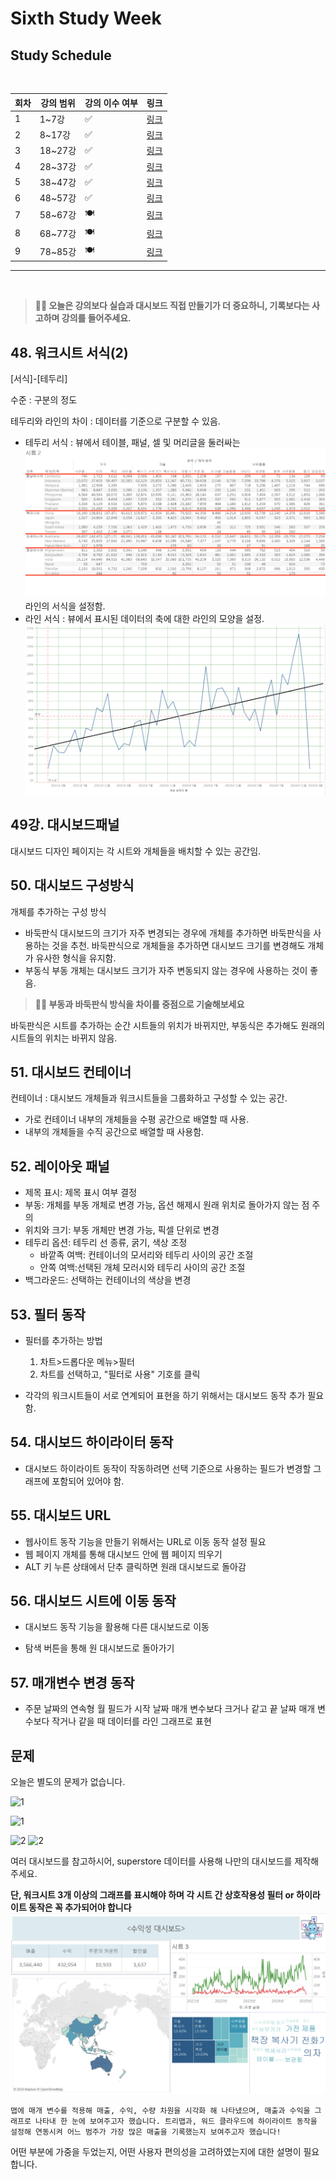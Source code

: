 # Sixth Study Week


## Study Schedule
<br>

| 회차 | 강의 범위   | 강의 이수 여부 | 링크                                                                                                     |
|------|-------------|----------------|--------------------------------------------------------------------------------------------------------|
| 1    | 1~7강       | ✅              | [링크](https://www.youtube.com/watch?v=AXkaUrJs-Ko&list=PL87tgIIryGsa5vdz6MsaOEF8PK-YqK3fz&index=84)    |
| 2    | 8~17강      | ✅              | [링크](https://www.youtube.com/watch?v=AXkaUrJs-Ko&list=PL87tgIIryGsa5vdz6MsaOEF8PK-YqK3fz&index=75)    |
| 3    | 18~27강     | ✅              | [링크](https://www.youtube.com/watch?v=AXkaUrJs-Ko&list=PL87tgIIryGsa5vdz6MsaOEF8PK-YqK3fz&index=65)    |
| 4    | 28~37강     | ✅              | [링크](https://www.youtube.com/watch?v=e6J0Ljd6h44&list=PL87tgIIryGsa5vdz6MsaOEF8PK-YqK3fz&index=55)    |
| 5    | 38~47강     | ✅              | [링크](https://www.youtube.com/watch?v=AXkaUrJs-Ko&list=PL87tgIIryGsa5vdz6MsaOEF8PK-YqK3fz&index=45)    |
| 6    | 48~57강     | ✅              | [링크](https://www.youtube.com/watch?v=AXkaUrJs-Ko&list=PL87tgIIryGsa5vdz6MsaOEF8PK-YqK3fz&index=35)    |
| 7    | 58~67강     | 🍽️             | [링크](https://www.youtube.com/watch?v=AXkaUrJs-Ko&list=PL87tgIIryGsa5vdz6MsaOEF8PK-YqK3fz&index=25)    |
| 8    | 68~77강     | 🍽️             | [링크](https://www.youtube.com/watch?v=AXkaUrJs-Ko&list=PL87tgIIryGsa5vdz6MsaOEF8PK-YqK3fz&index=15)    |
| 9    | 78~85강     | 🍽️             | [링크](https://www.youtube.com/watch?v=AXkaUrJs-Ko&list=PL87tgIIryGsa5vdz6MsaOEF8PK-YqK3fz&index=5)     |
---

<br/>
<!-- 여기까진 그대로 둬 주세요-->

> **🧞‍♀️ 오늘은 강의보다 실습과 대시보드 직접 만들기가 더 중요하니, 기록보다는 사고하며 강의를 들어주세요.**

## 48. 워크시트 서식(2)

<!-- 워크시트에 관해 본 강의에서 알게 된 점을 적어주세요 -->

[서식]-[테두리]

수준 : 구분의 정도

테두리와 라인의 차이 : 데이터를 기준으로 구분할 수 있음. 
  - 테두리 서식 : 뷰에서 테이블, 패널, 셀 및 머리글을 둘러싸는 
 ![alt text](../img/6주체/1.png)
  라인의 서식을 설정함. 
  - 라인 서식 : 뷰에서 표시된 데이터의 축에 대한 라인의 모양을 설정. 
![alt text](../img/6주체/2.png)

## 49강. 대시보드패널

<!-- 대시보드패널 강의에서 알게 된 점을 적어주세요. -->
대시보드 디자인 페이지는 각 시트와 개체들을 배치할 수 있는 공간임.

## 50. 대시보드 구성방식

<!-- 알게 된 점을 적고, 아래 질문에 답해보세요 :) -->
개체를 추가하는 구성 방식
  - 바둑판식
  대시보드의 크기가 자주 변경되는 경우에 개체를 추가하면 바둑판식을 사용하는 것을 추천. 
  바둑판식으로 개체들을 추가하면 대시보드 크기를 변경해도 개체가 유사한 형식을 유지함.
  - 부동식
  부동 개체는 대시보드 크기가 자주 변동되지 않는 경우에 사용하는 것이 좋음. 

> **🧞‍♀️ 부동과 바둑판식 방식을 차이를 중점으로 기술해보세요**

바둑판식은 시트를 추가하는 순간 시트들의 위치가 바뀌지만, 부동식은 추가해도 원래의 시트들의 위치는 바뀌지 않음. 

## 51. 대시보드 컨테이너
컨테이너 : 대시보드 개체들과 워크시트들을 그룹화하고 구성할 수 있는 공간.
  - 가로 컨테이너 
  내부의 개체들을 수평 공간으로 배열할 때 사용.
  - 내부의 개체들을 수직 공간으로 배열할 때 사용함. 

## 52. 레이아웃 패널
- 제목 표시: 제목 표시 여부 결정
- 부동: 개체를 부동 개체로 변경 가능, 옵션 해제시 원래 위치로 돌아가지 않는 점 주의
- 위치와 크기: 부동 개체만 변경 가능, 픽셀 단위로 변경
- 테두리 옵션: 테두리 선 종류, 굵기, 색상 조정
  - 바깥족 여백: 컨테이너의 모서리와 테두리 사이의 공간 조절
  - 안쪽 여백:선택된 개체 모러시와 테두리 사이의 공간 조절
- 백그라운드: 선택하는 컨테이너의 색상을 변경

## 53. 필터 동작

<!-- 필터 동작에 대해 알게 된 점을 적어주세요 -->
- 필터를 추가하는 방법
  1. 차트>드롭다운 메뉴>필터
  2. 차트를 선택하고, "필터로 사용" 기호를 클릭

- 각각의 워크시트들이 서로 연계되어 표현을 하기 위해서는 대시보드 동작 추가 필요함.

## 54. 대시보드 하이라이터 동작

<!-- 하이라이터에 대해 알게 된 점을 적어주세요 -->
- 대시보드 하이라이트 동작이 작동하려면 선택 기준으로 사용하는 필드가 변경할 그래프에 포함되어 있어야 함.

## 55. 대시보드 URL

<!-- URL에 대해 알게 된 점을 적어주세요 -->
- 웹사이트 동작 기능을 만들기 위해서는 URL로 이동 동작 설정 필요
- 웹 페이지 개체를 통해 대시보드 안에 웹 페이지 띄우기
- ALT 키 누른 상태에서 단추 클릭하면 원래 대시보드로 돌아감
## 56. 대시보드 시트에 이동 동작

<!-- 대시보드 시트에 이동에 대해 알게 된 점을 적어주세요!-->
- 대시보드 동작 기능을 활용해 다른 대시보드로 이동

- 탐색 버튼을 통해 원 대시보드로 돌아가기 
## 57. 매개변수 변경 동작

<!-- 매개변수 변경 동작에 대해 알게 된 점을 적어주세요!-->
- 주문 날짜의 연속형 월 필드가 시작 날짜 매개 변수보다 크거나 같고 끝 날짜 매개 변수보다 작거나 같을 때 데이터를 라인 그래프로 표현

## 문제

오늘은 별도의 문제가 없습니다. 

![1](../study/img/3rd%20study/1688556627184.png)

![1](../study/img/3rd%20study/Global%20SuperStore%20Dashboard.png)

![2](../study/img/3rd%20study/images.jpeg)
![2](../study/img/3rd%20study/maxresdefault.jpg)

여러 대시보드를 참고하시어, superstore 데이터를 사용해 나만의 대시보드를 제작해주세요.

**단, 워크시트 3개 이상의 그래프를 표시해야 하며 각 시트 간 상호작용성 필터 or 하이라이트 동작은 꼭 추가되어야 합니다**
![alt text](image.png)

```
맵에 매개 변수를 적용해 매출, 수익, 수량 차원을 시각화 해 나타냈으며, 매출과 수익을 그래프로 나타내 한 눈에 보여주고자 했습니다. 트리맵과, 워드 클라우드에 하이라이트 동작을 설정해 연동시켜 어느 범주가 가장 많은 매출을 기록했는지 보여주고자 했습니다!
```


어떤 부분에 가중을 두었는지, 어떤 사용자 편의성을 고려하였는지에 대한 설명이 필요합니다.
